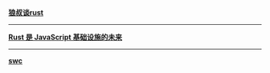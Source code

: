 **[狼叔谈rust](https://github.com/i5ting/rust-fe)**

--- 

**[Rust 是 JavaScript 基础设施的未来](https://mp.weixin.qq.com/s?__biz=MzkxNDIzNTg4MA==&mid=2247485792&idx=1&sn=682a4dee7ce4d3b47a81baf9ebd7a98a)**

---

**[swc](https://github.com/swc-project/swc)**

